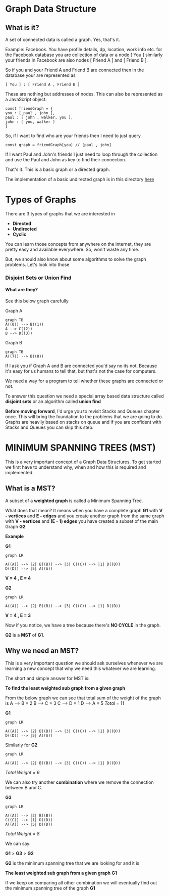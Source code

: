# Graph Data Structure

## What is it?

A set of connected data is called a graph. Yes, that's it.

Example: Facebook. You have profile details, dp, location, work info etc. for the Facebook database you are collection of data or a node [ You ] similarly your friends in Facebook are also nodes [ Friend A ] and [ Friend B ].

So if you and your Friend A and Friend B are connected then in the database your are represented as

`[ You ] : [ Friend A , Friend B ]`

These are nothing but addresses of nodes. This can also be represented as a JavaScript object.

```
const friendGraph = {
you : [ paul , john ],
paul : [ john , walker, you ],
john : [ you, walker ]
}

```

So, if I want to find who are your friends then I need to just query

```
const graph = friendGraph[you] // [paul , john]
```

If I want Paul and John's friends I just need to loop through the collection and use the Paul and John as key to find their connection.

That's it. This is a basic graph or a directed graph.

The implementation of a basic undirected graph is in this directory [here](https://github.com/sagars01/DSA_Zero_To_Hero/blob/master/src/Graph/Graph.js)

# Types of Graphs

There are 3 types of graphs that we are interested in

- **Directed**
- **Undirected**
- **Cyclic**

You can learn those concepts from anywhere on the internet, they are pretty easy and available everywhere. So, won't waste any time.

But, we should also know about some algorithms to solve the graph problems.
Let's look into those

### Disjoint Sets or Union Find

#### What are they?

See this below graph carefully

Graph A

```mermaid
graph TB
A((0)) --> B((1))
A --> C((2))
B --> D((3))
```

Graph B

```mermaid
graph TB
A((7)) --> B((8))

```

If I ask you if Graph A and B are connected you'd say no its not. Because it's easy for us humans to tell that, but that's not the case for computers.

We need a way for a program to tell whether these graphs are connected or not.

To answer this question we need a special array based data structure called **disjoint sets** or an algorithm called **union find**

**Before moving forward**, I'd urge you to revisit Stacks and Queues chapter once.
This will bring the foundation to the problems that we are going to do.
Graphs are heavily based on stacks on queue and if you are confident with Stacks and Queues you can skip this step.

# MINIMUM SPANNING TREES (MST)

This is a very important concept of a Graph Data Structures. To get started we first have to understand why, when and how this is required and implemented.

## What is a MST?

A subset of a **weighted graph** is called a Minimum Spanning Tree.

What does that mean? It means when you have a complete graph **G$1$** with **V - vertices** and **E - edges** and you create another graph from the same graph with **V - vertices** and **(E - 1) edges** you have created a subset of the main Graph **G$2$**

**Example**

**G$1$**

```mermaid
graph LR

A((A)) --> |2| B((B)) --> |3| C((C)) --> |1| D((D))
D((D)) --> |5| A((A))
```

**V = 4 , E = 4**

**G$2$**

```mermaid
graph LR

A((A)) --> |2| B((B)) --> |3| C((C)) --> |1| D((D))

```

**V = 4 , E = 3**

Now if you notice, we have a tree because there's **NO CYCLE** in the graph.

**G$2$** is a **MST** of **G$1$**.

## Why we need an MST?

This is a very important question we should ask ourselves whenever we are learning a new concept that why we need this whatever we are learning.

The short and simple answer for MST is:

**To find the least weighted sub graph from a given graph**

From the below graph we can see that total sum of the weight of the graph is
A --> B = 2
B --> C = 3
C --> D = 1
D --> A = 5
_Total_ = 11

**G$1$**

```mermaid
graph LR

A((A)) --> |2| B((B)) --> |3| C((C)) --> |1| D((D))
D((D)) --> |5| A((A))
```

Similarly for **G$2$**

```mermaid
graph LR

A((A)) --> |2| B((B)) --> |3| C((C)) --> |1| D((D))
```

_Total Weight = 6_

We can also try another **combination** where we remove the connection between B and C.

**G$3$**

```mermaid
graph LR

A((A)) --> |2| B((B))
C((C)) --> |1| D((D))
A((A)) --> |5| D((D))
```

_Total Weight = 8_

We can say:

**G$1$** > **G$3$** > **G$2$**

**G$2$** is the minimum spanning tree that we are looking for and it is

**The least weighted sub graph from a given graph** **G$1$**

If we keep on comparing all other combination we will eventually find out the minimum spanning tree of the graph **G$1$**
